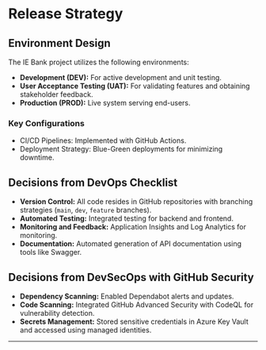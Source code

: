# Release Strategy

## Environment Design

The IE Bank project utilizes the following environments:
- **Development (DEV):** For active development and unit testing.
- **User Acceptance Testing (UAT):** For validating features and obtaining stakeholder feedback.
- **Production (PROD):** Live system serving end-users.

### Key Configurations
- CI/CD Pipelines: Implemented with GitHub Actions.
- Deployment Strategy: Blue-Green deployments for minimizing downtime.

## Decisions from DevOps Checklist

- **Version Control:** All code resides in GitHub repositories with branching strategies (`main`, `dev`, `feature` branches).
- **Automated Testing:** Integrated testing for backend and frontend.
- **Monitoring and Feedback:** Application Insights and Log Analytics for monitoring.
- **Documentation:** Automated generation of API documentation using tools like Swagger.

## Decisions from DevSecOps with GitHub Security

- **Dependency Scanning:** Enabled Dependabot alerts and updates.
- **Code Scanning:** Integrated GitHub Advanced Security with CodeQL for vulnerability detection.
- **Secrets Management:** Stored sensitive credentials in Azure Key Vault and accessed using managed identities.

---